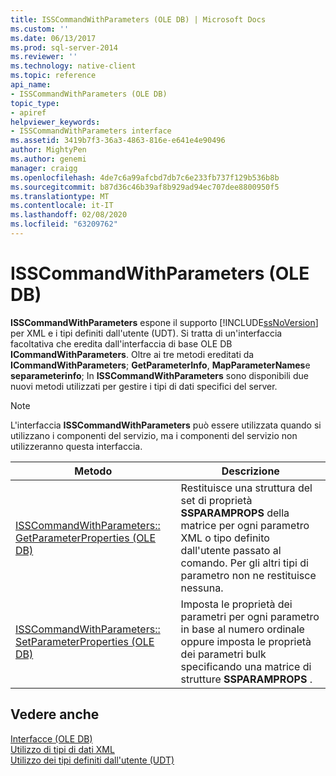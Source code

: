 ```yaml
---
title: ISSCommandWithParameters (OLE DB) | Microsoft Docs
ms.custom: ''
ms.date: 06/13/2017
ms.prod: sql-server-2014
ms.reviewer: ''
ms.technology: native-client
ms.topic: reference
api_name:
- ISSCommandWithParameters (OLE DB)
topic_type:
- apiref
helpviewer_keywords:
- ISSCommandWithParameters interface
ms.assetid: 3419b7f3-36a3-4863-816e-e641e4e90496
author: MightyPen
ms.author: genemi
manager: craigg
ms.openlocfilehash: 4de7c6a99afcbd7db7c6e233fb737f129b536b8b
ms.sourcegitcommit: b87d36c46b39af8b929ad94ec707dee8800950f5
ms.translationtype: MT
ms.contentlocale: it-IT
ms.lasthandoff: 02/08/2020
ms.locfileid: "63209762"
---
```

# <a name="isscommandwithparameters-ole-db"></a>ISSCommandWithParameters (OLE DB)
  **ISSCommandWithParameters** espone il supporto [!INCLUDE[ssNoVersion](../../includes/ssnoversion-md.md)] per XML e i tipi definiti dall'utente (UDT). Si tratta di un'interfaccia facoltativa che eredita dall'interfaccia di base OLE DB **ICommandWithParameters**. Oltre ai tre metodi ereditati da **ICommandWithParameters**; **GetParameterInfo**, **MapParameterNames**e **separameterinfo**; In **ISSCommandWithParameters** sono disponibili due nuovi metodi utilizzati per gestire i tipi di dati specifici del server.  
  
> [!NOTE]  
>  L'interfaccia **ISSCommandWithParameters** può essere utilizzata quando si utilizzano i componenti del servizio, ma i componenti del servizio non utilizzeranno questa interfaccia.  
  
|Metodo|Descrizione|  
|------------|-----------------|  
|[ISSCommandWithParameters:: GetParameterProperties &#40;OLE DB&#41;](isscommandwithparameters-getparameterproperties-ole-db.md)|Restituisce una struttura del set di proprietà **SSPARAMPROPS** della matrice per ogni parametro XML o tipo definito dall'utente passato al comando. Per gli altri tipi di parametro non ne restituisce nessuna.|  
|[ISSCommandWithParameters:: SetParameterProperties &#40;OLE DB&#41;](isscommandwithparameters-setparameterproperties-ole-db.md)|Imposta le proprietà dei parametri per ogni parametro in base al numero ordinale oppure imposta le proprietà dei parametri bulk specificando una matrice di strutture **SSPARAMPROPS** .|  
  
## <a name="see-also"></a>Vedere anche  
 [Interfacce &#40;OLE DB&#41;](../../database-engine/dev-guide/interfaces-ole-db.md)   
 [Utilizzo di tipi di dati XML](../native-client/features/using-xml-data-types.md)   
 [Utilizzo dei tipi definiti dall'utente (UDT)](../native-client/features/using-user-defined-types.md)  
  
  
